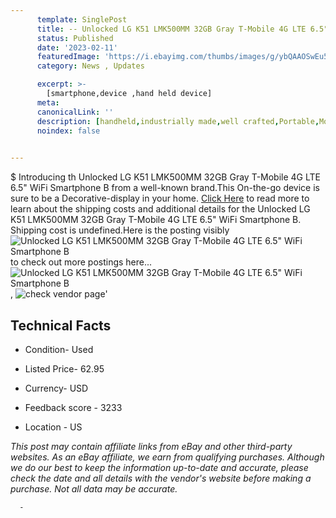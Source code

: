 ```yaml
---
      template: SinglePost
      title: -- Unlocked LG K51 LMK500MM 32GB Gray T-Mobile 4G LTE 6.5" WiFi Smartphone B
      status: Published
      date: '2023-02-11'
      featuredImage: 'https://i.ebayimg.com/thumbs/images/g/ybQAAOSwEu5jP5Ei/s-l225.jpg'
      category: News , Updates

      excerpt: >-
        [smartphone,device ,hand held device]
      meta:
      canonicalLink: ''
      description: [handheld,industrially made,well crafted,Portable,Mobile,Compact,Convenient,Lightweight,Maneuverable,Man-portable,Miniature,Carriable,Hand-held,Light,Holdable,Transportable,Mobile device,Pocket-sized,On-the-go,Wireless,Cordless,Compact size,Convenient size, smartphone,device ,hand held device]
      noindex: false
      

---
```

$
      Introducing th Unlocked LG K51 LMK500MM 32GB Gray T-Mobile 4G LTE 6.5" WiFi Smartphone B from a well-known brand.This On-the-go device  is sure to be a Decorative-display in your home. [Click Here](https://www.ebay.com/itm/185725243390?hash=item2b3e164ffe%3Ag%3AybQAAOSwEu5jP5Ei&mkevt=1&mkcid=1&mkrid=711-53200-19255-0&campid=%253CePNCampaignId%253E&customid=%253CreferenceId%253E&toolid=10049) to read more to learn about the shipping costs and additional details for the Unlocked LG K51 LMK500MM 32GB Gray T-Mobile 4G LTE 6.5" WiFi Smartphone B. Shipping cost is undefined.Here is the posting visibly ![Unlocked LG K51 LMK500MM 32GB Gray T-Mobile 4G LTE 6.5" WiFi Smartphone B](https://i.ebayimg.com/thumbs/images/g/ybQAAOSwEu5jP5Ei/s-l225.jpg) to check out more postings here... ![Unlocked LG K51 LMK500MM 32GB Gray T-Mobile 4G LTE 6.5" WiFi Smartphone B](https://i.ebayimg.com/images/g/ybQAAOSwEu5jP5Ei/s-l1200.jpg), ![check vendor page](https://origin-galleryplus.ebayimg.com/ws/web/185725243390_2_0_1/225x225.jpg)'

      

 ## Technical Facts 



     
      

 - Condition- Used 


      

 - Listed Price- 62.95 


      

 - Currency- USD 


      

 - Feedback score - 3233 


      

 - Location - US 


      
      

 *_This post may contain affiliate links from eBay and other third-party websites. As an eBay affiliate, we earn from qualifying purchases. Although we do our best to keep the information up-to-date and accurate, please check the date and all details with the vendor's website before making a purchase. Not all data may be accurate._*




      -
